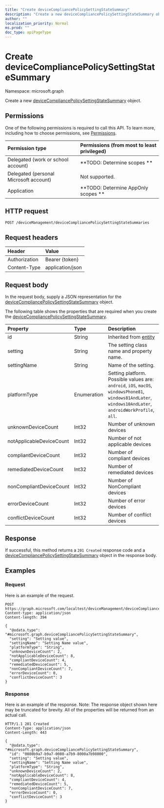 ```yaml
---
title: "Create deviceCompliancePolicySettingStateSummary"
description: "Create a new deviceCompliancePolicySettingStateSummary object."
author: ""
localization_priority: Normal
ms.prod: ""
doc_type: apiPageType
---
```


# Create deviceCompliancePolicySettingStateSummary

Namespace: microsoft.graph

Create a new [deviceCompliancePolicySettingStateSummary](../resources/devicecompliancepolicysettingstatesummary.md) object.

## Permissions
One of the following permissions is required to call this API. To learn more, including how to choose permissions, see [Permissions](/concepts/permissions-reference.md).

|Permission type|Permissions (from most to least privileged)|
|:---|:---|
|Delegated (work or school account)|**TODO: Determine scopes **|
|Delegated (personal Microsoft account)|Not supported.|
|Application|**TODO: Determine AppOnly scopes **|

## HTTP request
<!-- {
  "blockType": "ignored"
}
-->
``` http
POST /deviceManagement/deviceCompliancePolicySettingStateSummaries
```

## Request headers
|Header|Value|
|:---|:---|
|Authorization|Bearer {token}|
|Content-Type|application/json|

## Request body
In the request body, supply a JSON representation for the [deviceCompliancePolicySettingStateSummary](../resources/devicecompliancepolicysettingstatesummary.md) object.

The following table shows the properties that are required when you create the [deviceCompliancePolicySettingStateSummary](../resources/devicecompliancepolicysettingstatesummary.md).

|Property|Type|Description|
|:---|:---|:---|
|id|String| Inherited from [entity](../resources/entity.md)|
|setting|String|The setting class name and property name.|
|settingName|String|Name of the setting.|
|platformType|Enumeration|Setting platform. Possible values are: `android`, `iOS`, `macOS`, `windowsPhone81`, `windows81AndLater`, `windows10AndLater`, `androidWorkProfile`, `all`.|
|unknownDeviceCount|Int32|Number of unknown devices|
|notApplicableDeviceCount|Int32|Number of not applicable devices|
|compliantDeviceCount|Int32|Number of compliant devices|
|remediatedDeviceCount|Int32|Number of remediated devices|
|nonCompliantDeviceCount|Int32|Number of NonCompliant devices|
|errorDeviceCount|Int32|Number of error devices|
|conflictDeviceCount|Int32|Number of conflict devices|



## Response
If successful, this method returns a `201 Created` response code and a [deviceCompliancePolicySettingStateSummary](../resources/devicecompliancepolicysettingstatesummary.md) object in the response body.

## Examples

### Request
Here is an example of the request.
<!-- {
  "blockType": "request",
  "name": "create_devicecompliancepolicysettingstatesummary_from_"
}
-->
``` http
POST https://graph.microsoft.com/localtest/deviceManagement/deviceCompliancePolicySettingStateSummaries
Content-type: application/json
Content-length: 394

{
  "@odata.type": "#microsoft.graph.deviceCompliancePolicySettingStateSummary",
  "setting": "Setting value",
  "settingName": "Setting Name value",
  "platformType": "String",
  "unknownDeviceCount": 2,
  "notApplicableDeviceCount": 8,
  "compliantDeviceCount": 4,
  "remediatedDeviceCount": 5,
  "nonCompliantDeviceCount": 7,
  "errorDeviceCount": 0,
  "conflictDeviceCount": 3
}
```

### Response
Here is an example of the response. Note: The response object shown here may be truncated for brevity. All of the properties will be returned from an actual call.
<!-- {
  "blockType": "response",
  "truncated": true,
  "@odata.type": "microsoft.graph.devicecompliancepolicysettingstatesummary"
}
-->
``` http
HTTP/1.1 201 Created
Content-Type: application/json
Content-Length: 443

{
  "@odata.type": "#microsoft.graph.deviceCompliancePolicySettingStateSummary",
  "id": "0080b9a7-b9a7-0080-a7b9-8000a7b98000",
  "setting": "Setting value",
  "settingName": "Setting Name value",
  "platformType": "String",
  "unknownDeviceCount": 2,
  "notApplicableDeviceCount": 8,
  "compliantDeviceCount": 4,
  "remediatedDeviceCount": 5,
  "nonCompliantDeviceCount": 7,
  "errorDeviceCount": 0,
  "conflictDeviceCount": 3
}
```

